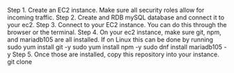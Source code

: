 Step 1. Create an EC2 instance. Make sure all security roles allow for incoming traffic.
Step 2. Create and RDB mySQL database and connect it to your ec2. 
Step 3. Connect to your EC2 instance. You can do this through the browser or the terminal.
Step 4. On your ec2 instance, make sure git, npm, and mariadb105 are all installed. If on Linux this can be done by running
sudo yum install git -y
sudo yum install npm -y
sudo dnf install mariadb105 -y
Step 5. Once those are installed, copy this repository into your instance.
git clone 

